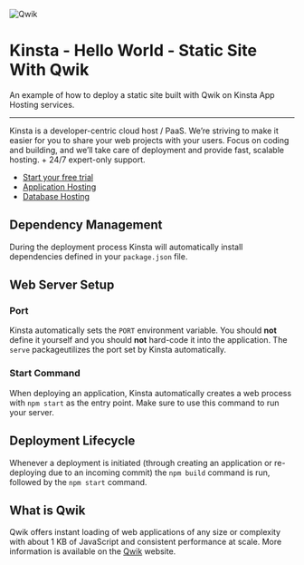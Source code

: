 ![Qwik](https://user-images.githubusercontent.com/2342458/226346990-667a72db-dd1a-4a6a-a024-dc3341a056f8.png)

# Kinsta - Hello World - Static Site With Qwik

An example of how to deploy a static site built with Qwik on Kinsta App Hosting services.

---
Kinsta is a developer-centric cloud host / PaaS. We’re striving to make it easier for you to share your web projects with your users. Focus on coding and building, and we’ll take care of deployment and provide fast, scalable hosting. + 24/7 expert-only support.

- [Start your free trial](https://kinsta.com/signup/?product_type=app-db)
- [Application Hosting](https://kinsta.com/application-hosting)
- [Database Hosting](https://kinsta.com/database-hosting)

## Dependency Management

During the deployment process Kinsta will automatically install dependencies defined in your `package.json` file.

## Web Server Setup

### Port

Kinsta automatically sets the `PORT` environment variable. You should **not** define it yourself and you should **not** hard-code it into the application. The `serve` packageutilizes the port set by Kinsta automatically.

### Start Command

When deploying an application, Kinsta automatically creates a web process with `npm start` as the entry point. Make sure to use this command to run your server.

## Deployment Lifecycle

Whenever a deployment is initiated (through creating an application or re-deploying due to an incoming commit) the `npm build` command is run, followed by the `npm start` command.

## What is Qwik
Qwik offers instant loading of web applications of any size or complexity with about 1 KB of JavaScript and consistent performance at scale. More information is available on the [Qwik](https://qwik.builder.io/) website.
